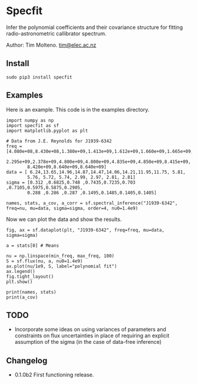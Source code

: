 # Specfit 

Infer the polynomial coefficients and their covariance structure for fitting radio-astronometric callibrator spectrum.

Author: Tim Molteno. tim@elec.ac.nz

## Install

    sudo pip3 install specfit

## Examples

Here is an example. This code is in the examples directory.

    import numpy as np
    import specfit as sf
    import matplotlib.pyplot as plt

    # Data from J.E. Reynolds for J1939-6342
    freq = [4.080e+08,8.430e+08,1.380e+09,1.413e+09,1.612e+09,1.660e+09,1.665e+09,
            2.295e+09,2.378e+09,4.800e+09,4.800e+09,4.835e+09,4.850e+09,8.415e+09,
            8.420e+09,8.640e+09,8.640e+09]
    data = [ 6.24,13.65,14.96,14.87,14.47,14.06,14.21,11.95,11.75, 5.81,
            5.76, 5.72, 5.74, 2.99, 2.97, 2.81, 2.81]
    sigma = [0.312 ,0.6825,0.748 ,0.7435,0.7235,0.703 ,0.7105,0.5975,0.5875,0.2905,
            0.288 ,0.286 ,0.287 ,0.1495,0.1485,0.1405,0.1405]

    names, stats, a_cov, a_corr = sf.spectral_inference("J1939-6342", freq=nu, mu=data, sigma=sigma, order=4, nu0=1.4e9)

Now we can plot the data and show the results.

    fig, ax = sf.dataplot(plt, "J1939-6342", freq=freq, mu=data, sigma=sigma)

    a = stats[0] # Means

    nu = np.linspace(min_freq, max_freq, 100)
    S = sf.flux(nu, a, nu0=1.4e9)
    ax.plot(nu/1e9, S, label="polynomial fit")
    ax.legend()
    fig.tight_layout()
    plt.show()

    print(names, stats)
    print(a_cov)


## TODO

- Incorporate some ideas on using variances of parameters and constraints on flux uncertainties in place of requiring an explicit assumption of the sigma (in the case of data-free inference)

## Changelog

- 0.1.0b2 First functioning release.
